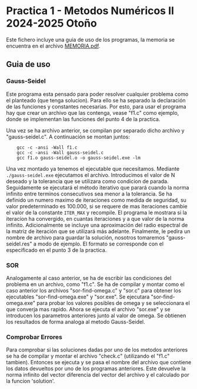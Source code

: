 # Practica 1 - Metodos Numéricos II 2024-2025 Otoño

Este fichero incluye una guia de uso de los programas, la memoria se encuentra en el archivo [MEMORIA.pdf](MEMORIA.pdf).

## Guia de uso

### Gauss-Seidel

Este programa esta pensado para poder resolver cualquier problema como el planteado (que tenga solucion). Para ello se ha separado la declaración de las funciones y constantes necesarias. Por esto, para usar el programa hay que crear un archivo que las contenga, vease "f1.c" como ejemplo, donde se implementan las funciones del punto 4 de la practica.

Una vez se ha archivo anterior, se compilan por separado dicho archivo y "gauss-seidel.c". A continuación se montan juntos: 

``` 
	gcc -c -ansi -Wall f1.c
	gcc -c -ansi -Wall gauss-seidel.c
	gcc f1.o gauss-seidel.o -o gauss-seidel.exe -lm
```

Una vez montado ya tenemos el ejecutable que necesitamos. Mediante `./gauss-seidel.exe` ejecutamos el archivo. Introducimos el valor de N deseado y la tolerancia que se utilizara como condicion de parada. 
Seguidamente se ejecutará el método iterativo que parará cuando la norma infinito entre terminos consecutivos sea menor a la tolerancia. Se ha definido un numero maximo de iteraciones como medida de seguridad, su valor predeterminado es 100.000, si se requere de mas iteraciones cambie el valor de la constante `ITER_MAX` y recompile.
El programa le mostrara si la iteracion ha convergido, en cuantas iteraciones y a que valor de la norma infinito. Adicionalmente se incluye una aproximación del radio espectral de la matriz de iteración que se utilizará más adelante. 
Finalmente, le pedira un nombre de archivo para guardar la solución, nosotros tomaremos "gauss-seidel.res" a modo de ejemplo. El formato se corresponde con el especificado en el punto 3 de la practica. 

### SOR

Analogamente al caso anterior, se ha de escribir las condiciones del problema en un archivo, como "f1.c". Se ha de compilar y montar como el caso anterior los archivos "sor-find-omega.c" y "sor.c" para obtener los ejecutables "sor-find-omega.exe" y "sor.exe".
Se ejecutara "sor-find-omega.exe" para probar los valores posibles de omega y se seleccionara el que converja mas rapido.
Ahora se ejecuta el archivo "sor.exe" y se introducen los parametros anteriores junto al valor de omega. Se obtienen los resultados de forma analoga al metodo Gauss-Seidel.

### Comprobar Errores

Para comprobar si las soluciones dadas por uno de los metodos anteriores se ha de compilar y montar el archivo "check.c" (utilizando el "f1.c" tambien). Entonces se ejecuta y se pasa el nombre del archivo que contiene los datos devueltos por uno de los programas anteriores. Este devuelve la norma infinito del vector diferencia del vector del archivo y el calculado por la funcion 'solution'.
